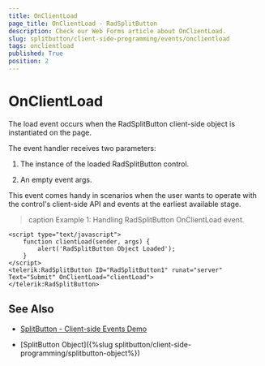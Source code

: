 ```yaml
---
title: OnClientLoad
page_title: OnClientLoad - RadSplitButton
description: Check our Web Forms article about OnClientLoad.
slug: splitbutton/client-side-programming/events/onclientload
tags: onclientload
published: True
position: 2
---
```


# OnClientLoad

The load event occurs when the RadSplitButton client-side object is instantiated on the page.

The event handler receives two parameters:

1. The instance of the loaded RadSplitButton control.

1. An empty event args.

This event comes handy in scenarios when the user wants to operate with the control's client-side API and events at the earliest available stage.

>caption Example 1: Handling RadSplitButton OnClientLoad event.

````ASP.NET
<script type="text/javascript">
	function clientLoad(sender, args) {
		alert('RadSplitButton Object Loaded');
	}
</script>
<telerik:RadSplitButton ID="RadSplitButton1" runat="server" Text="Submit" OnClientLoad="clientLoad">
</telerik:RadSplitButton>
````


## See Also

 * [SplitButton - Client-side Events Demo](https://demos.telerik.com/aspnet-ajax/splitbutton/client-side-api/client-side-events/defaultcs.aspx)

 * [SplitButton Object]({%slug splitbutton/client-side-programming/splitbutton-object%})
 